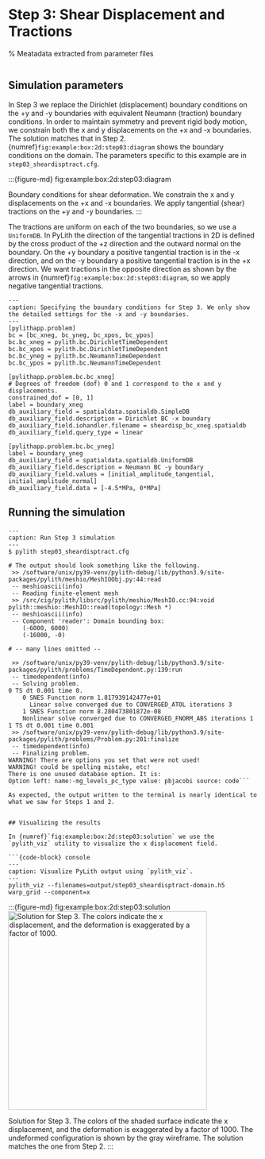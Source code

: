 # Step 3: Shear Displacement and Tractions

% Meatadata extracted from parameter files
```{include} step03_sheardisptract-synopsis.md
```

## Simulation parameters

In Step 3 we replace the Dirichlet (displacement) boundary conditions on the +y and -y boundaries with equivalent Neumann (traction) boundary conditions.
In order to maintain symmetry and prevent rigid body motion, we constrain both the x and y displacements on the +x and -x boundaries.
The solution matches that in Step 2.
{numref}`fig:example:box:2d:step03:diagram` shows the boundary conditions on the domain.
The parameters specific to this example are in `step03_sheardisptract.cfg`.

:::{figure-md} fig:example:box:2d:step03:diagram
<img src="figs/step03-diagram.*" alt="" scale="75%">

Boundary conditions for shear deformation.
We constrain the x and y displacements on the +x and -x boundaries.
We apply tangential (shear) tractions on the +y and -y boundaries.
:::

The tractions are uniform on each of the two boundaries, so we use a `UniformDB`.
In PyLith the direction of the tangential tractions in 2D is defined by the cross product of the +z direction and the outward normal on the boundary.
On the +y boundary a positive tangential traction is in the -x direction, and on the -y boundary a positive tangential traction is in the +x direction.
We want tractions in the opposite direction as shown by the arrows in {numref}`fig:example:box:2d:step03:diagram`, so we apply negative tangential tractions.

```{code-block} cfg
---
caption: Specifying the boundary conditions for Step 3. We only show the detailed settings for the -x and -y boundaries.
---
[pylithapp.problem]
bc = [bc_xneg, bc_yneg, bc_xpos, bc_ypos]
bc.bc_xneg = pylith.bc.DirichletTimeDependent
bc.bc_xpos = pylith.bc.DirichletTimeDependent
bc.bc_yneg = pylith.bc.NeumannTimeDependent
bc.bc_ypos = pylith.bc.NeumannTimeDependent

[pylithapp.problem.bc.bc_xneg]
# Degrees of freedom (dof) 0 and 1 correspond to the x and y displacements. 
constrained_dof = [0, 1]
label = boundary_xneg
db_auxiliary_field = spatialdata.spatialdb.SimpleDB
db_auxiliary_field.description = Dirichlet BC -x boundary
db_auxiliary_field.iohandler.filename = sheardisp_bc_xneg.spatialdb
db_auxiliary_field.query_type = linear

[pylithapp.problem.bc.bc_yneg]
label = boundary_yneg
db_auxiliary_field = spatialdata.spatialdb.UniformDB
db_auxiliary_field.description = Neumann BC -y boundary
db_auxiliary_field.values = [initial_amplitude_tangential, initial_amplitude_normal]
db_auxiliary_field.data = [-4.5*MPa, 0*MPa]
```

## Running the simulation

```{code-block} console
---
caption: Run Step 3 simulation
---
$ pylith step03_sheardisptract.cfg

# The output should look something like the following.
 >> /software/unix/py39-venv/pylith-debug/lib/python3.9/site-packages/pylith/meshio/MeshIOObj.py:44:read
 -- meshioascii(info)
 -- Reading finite-element mesh
 >> /src/cig/pylith/libsrc/pylith/meshio/MeshIO.cc:94:void pylith::meshio::MeshIO::read(topology::Mesh *)
 -- meshioascii(info)
 -- Component 'reader': Domain bounding box:
    (-6000, 6000)
    (-16000, -0)

# -- many lines omitted --

 >> /software/unix/py39-venv/pylith-debug/lib/python3.9/site-packages/pylith/problems/TimeDependent.py:139:run
 -- timedependent(info)
 -- Solving problem.
0 TS dt 0.001 time 0.
    0 SNES Function norm 1.817939142477e+01
      Linear solve converged due to CONVERGED_ATOL iterations 3
    1 SNES Function norm 8.280473801872e-08
    Nonlinear solve converged due to CONVERGED_FNORM_ABS iterations 1
1 TS dt 0.001 time 0.001
 >> /software/unix/py39-venv/pylith-debug/lib/python3.9/site-packages/pylith/problems/Problem.py:201:finalize
 -- timedependent(info)
 -- Finalizing problem.
WARNING! There are options you set that were not used!
WARNING! could be spelling mistake, etc!
There is one unused database option. It is:
Option left: name:-mg_levels_pc_type value: pbjacobi source: code```

As expected, the output written to the terminal is nearly identical to what we saw for Steps 1 and 2.


## Visualizing the results

In {numref}`fig:example:box:2d:step03:solution` we use the `pylith_viz` utility to visualize the x displacement field.

```{code-block} console
---
caption: Visualize PyLith output using `pylith_viz`.
---
pylith_viz --filenames=output/step03_sheardisptract-domain.h5 warp_grid --component=x
```

:::{figure-md} fig:example:box:2d:step03:solution
<img src="figs/step03-solution.*" alt="Solution for Step 3. The colors indicate the x displacement, and the deformation is exaggerated by a factor of 1000." width="400px"/>

Solution for Step 3.
The colors of the shaded surface indicate the x displacement, and the deformation is exaggerated by a factor of 1000.
The undeformed configuration is shown by the gray wireframe.
The solution matches the one from Step 2.
:::
